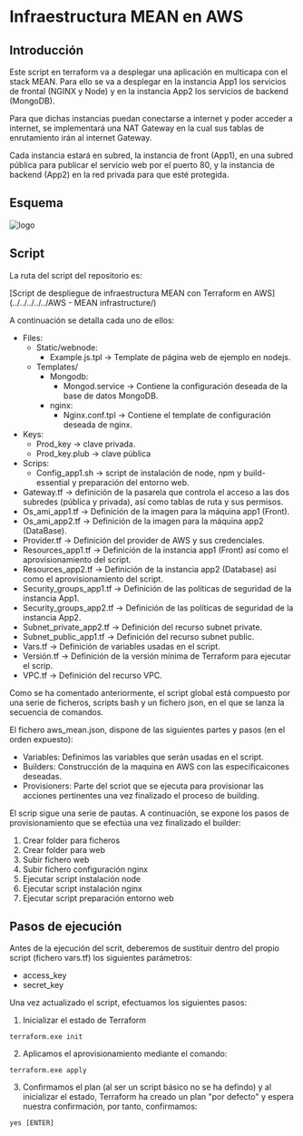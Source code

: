 # Infraestructura MEAN en AWS

## Introducción

Este script en terraform va a desplegar una aplicación en multicapa con el stack MEAN. Para ello se va a desplegar en la instancia App1 los servicios de frontal (NGINX y Node) y en la instancia App2 los servicios de backend (MongoDB).

Para que dichas instancias puedan conectarse a internet y poder acceder a internet, se implementará una NAT Gateway en la cual sus tablas de enrutamiento irán al internet Gateway.

Cada instancia estará en subred, la instancia de front (App1), en una subred pública para publicar el servicio web por el puerto 80, y la instancia de backend (App2) en la red privada para que esté protegida.

## Esquema

![logo](https://raw.githubusercontent.com/lmfespinosa/DevOps-Provisioning-Terraform/master/Documentation/images/Projects/AWS/MEAN_infrastructure/MEAN_AWS_0.png)

## Script

La ruta del script del repositorio es:

[Script de despliegue de infraestructura MEAN con Terraform en AWS](../../../../../AWS - MEAN infrastructure/)

A continuación se detalla cada uno de ellos:
* Files:
    * Static/webnode:
        * Example.js.tpl -> Template de página web de ejemplo en nodejs.
    * Templates/
        * Mongodb:
            * Mongod.service -> Contiene la configuración deseada de la base de datos MongoDB.
        * nginx:
            * Nginx.conf.tpl -> Contiene el template de configuración deseada de nginx.
* Keys:
    * Prod_key -> clave privada.
    * Prod_key.plub -> clave pública
* Scrips:
    * Config_app1.sh -> script de instalación de node, npm y build-essential y preparación del entorno web.
* Gateway.tf -> definición de la pasarela que controla el acceso a las dos subredes (pública y privada), así como tablas de ruta y sus permisos.
* Os_ami_app1.tf -> Definición de la imagen para la máquina app1 (Front).
* Os_ami_app2.tf -> Definición de la imagen para la máquina app2 (DataBase).
* Provider.tf -> Definición del provider de AWS y sus credenciales.
* Resources_app1.tf -> Definición de la instancia app1 (Front) así como el aprovisionamiento del script.
* Resources_app2.tf -> Definición de la instancia app2 (Database) así como el aprovisionamiento del script.
* Security_groups_app1.tf -> Definición de las políticas de seguridad de la instancia App1.
* Security_groups_app2.tf -> Definición de las políticas de seguridad de la instancia App2.
* Subnet_private_app2.tf -> Definición del recurso subnet private.
* Subnet_public_app1.tf -> Definición del recurso subnet public.
* Vars.tf -> Definición de variables usadas en el script.
* Versión.tf -> Definición de la versión mínima de Terraform para ejecutar el scrip.
* VPC.tf -> Definición del recurso VPC.

Como se ha comentado anteriormente, el script global está compuesto por una serie de ficheros, scripts bash y un fichero json, en el que se lanza la secuencia de comandos.

El fichero aws_mean.json, dispone de las siguientes partes y pasos (en el orden expuesto):

* Variables: Definimos las variables que serán usadas en el script.
* Builders: Construcción de la maquina en AWS con las especificaicones deseadas.
* Provisioners: Parte del scriot que se ejecuta para provisionar las acciones pertinentes una vez finalizado el proceso de building.

El scrip sigue una serie de pautas. A continuación, se expone los pasos de provisionamiento que se efectúa una vez finalizado el builder:

1.	Crear folder para ficheros
2.	Crear folder para web
3.	Subir fichero web
4.	Subir fichero configuración nginx
5.	Ejecutar script instalación node
6.	Ejecutar script instalación nginx
7.	Ejecutar script preparación entorno web


## Pasos de ejecución

Antes de la ejecución del scrit, deberemos de sustituir dentro del propio script (fichero vars.tf) los siguientes parámetros:

* access_key
* secret_key

Una vez actualizado el script, efectuamos los siguientes pasos:

1. Inicializar el estado de Terraform

```
terraform.exe init
```

2. Aplicamos el aprovisionamiento mediante el comando:
```
terraform.exe apply
```

3. Confirmamos el plan (al ser un script básico no se ha defindo) y al inicializar el estado, Terraform ha creado un plan "por defecto" y espera nuestra confirmación, por tanto, confirmamos:
```
yes [ENTER]
```







